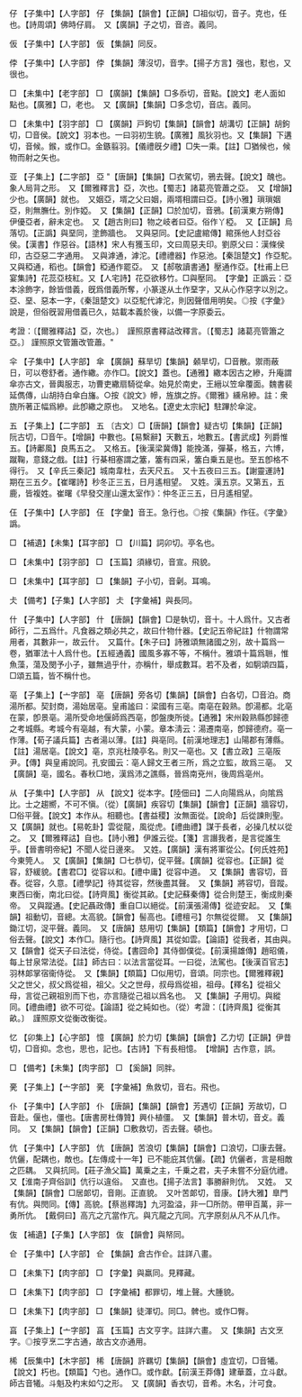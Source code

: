 <!-- { "loadSidebar": true } -->
仔	【子集中】【人字部】	仔	【集韻】【韻會】【正韻】□祖似切，音子。克也，任也。【詩周頌】佛時仔肩。　又【廣韻】子之切，音咨。義同。

仮	【子集中】【人字部】	仮	【集韻】同反。

侼	【子集中】【人字部】	侼	【集韻】薄沒切，音孛。【揚子方言】强也，懟也，又很也。

□	【未集中】【老字部】	□	【廣韻】【集韻】□多忝切，音點。【說文】老人面如點也。【廣雅】□，老也。　又【廣韻】【集韻】□多念切，音店。義同。

□	【未集中】【羽字部】	□	【廣韻】戸鉤切【集韻】【韻會】胡溝切【正韻】胡鉤切，□音侯。【說文】羽本也。一曰羽初生貌。【廣雅】風狄羽也。又【集韻】下遘切，音候。鍭，或作□。金鏃翦羽。【儀禮旣夕禮】□失一乘。【註】□猶候也，候物而射之矢也。

亚	【子集上】【二字部】	亞	"【唐韻】【集韻】□衣駕切，鴉去聲。【說文】醜也。象人局背之形。　又【爾雅釋言】亞，次也。【蜀志】諸葛亮管蕭之亞。　又【增韻】少也。【廣韻】就也。　又姻亞，壻之父曰姻，兩壻相謂曰亞。【詩小雅】瑣瑣姻亞，則無膴仕。別作婭。　又【集韻】【正韻】□於加切，音鴉。【前漢東方朔傳】伊優亞者，辭未定也。　又【趙古則曰】物之岐者曰亞。俗作丫椏。　又【正韻】烏落切。【正譌】與堊同，塗飾牆也。　又與惡同。【史記盧綰傳】綰孫他人封亞谷侯。【漢書】作惡谷。【語林】宋人有獲玉印，文曰周惡夫印。劉原父曰：漢條侯印，古亞惡二字通用。　又與滹通，滹沱。【禮禮器】作惡池。【秦詛楚文】作亞駝。　又與稏通，稻也。【韻會】稏通作罷亞。　又【郝敬讀書通】壓通作亞。【杜甫上巳宴集詩】花蕊亞枝紅。又【人宅詩】花亞欲移竹。□與壓同。　【字彙】正譌云：亞本涂飾字，餘皆借義，旣爲借義所奪，小篆遂从土作堊字，又从心作惡字以別之。亞、堊、惡本一字，《秦詛楚文》以亞駝代滹沱，則因聲借用明矣。◎按《字彙》說是，但俗旣習用借義已久，姑載本義於後，以備一字原委云。

考證：〔【爾雅釋詁】亞，次也。〕　謹照原書釋詁改釋言。〔【蜀志】諸葛亮管簫之亞。〕 謹照原文管簫改管蕭。"

伞	【子集中】【人字部】	傘	【廣韻】蘇旱切【集韻】顙旱切，□音散。禦雨蔽日，可以卷舒者。通作繖。亦作□。【說文】蓋也。【通雅】繖本因古之縿，升庵謂傘亦古文，晉輿服志，功曹吏繖扇騎從傘。始見於南史，王縉以笠傘覆面。魏書裴延儁傳，山胡持白傘白旛。○按《說文》幓，旌旗之斿。《爾雅》纁帛縿。註：衆旒所著正幅爲縿。此卽繖之原也。　又地名。【遼史太宗紀】駐蹕於傘淀。

五	【子集上】【二字部】	五	〔古文〕□【唐韻】【韻會】疑古切【集韻】【正韻】阮古切，□音午。【增韻】中數也。【易繫辭】天數五，地數五。【書武成】列爵惟五。【詩鄘風】良馬五之。　又格五。【後漢梁冀傳】能挽滿，彈棊，格五，六博，蹴鞠，意錢之戲。【註】行棊相塞謂之簺，簺有四采，簺白乗五是也。至五卽格不得行。　又【辛氏三秦記】城南韋杜，去天尺五。　又十五夜曰三五。【謝靈運詩】期在三五夕。【崔曙詩】秒冬正三五，日月遙相望。　又姓。漢五京。又第五，五鹿，皆複姓。崔曙《早發交崖山還太室作》：仲冬正三五，日月遙相望。

仼	【子集中】【人字部】	仼	【字彙】音王。急行也。◎按《集韻》作彺。《字彙》譌。

□	【補遺】【未集】【耳字部】	□	【川篇】詞卯切。亭名也。

□	【未集中】【羽字部】	□	【玉篇】須緣切，音宣。飛貌。

□	【未集中】【耳字部】	□	【集韻】子小切，音劋。耳鳴。

仧	【備考】【子集】【人字部】	仧	【字彙補】與長同。

什	【子集中】【人字部】	什	【唐韻】【韻會】□是執切，音十。十人爲什。又古者師行，二五爲什。凡食器之類必共之，故曰什物什器。【史記五帝紀註】什物謂常用者，其數非一，故云什。　又篇什。【朱子曰】詩雅頌無諸國之別，故十篇爲一卷，猶軍法十人爲什也。【五經通義】國風多寡不等，不稱什。雅頌十篇爲聮，惟魚藻，蕩及閔予小子，雖無過乎什，亦稱什，舉成數耳。若不及者，如駉頌四篇，□頌五篇，皆不稱什也。

亳	【子集上】【亠字部】	亳	【唐韻】旁各切【集韻】【韻會】白各切，□音泊。商湯所都。契封商，湯始居亳。皇甫謐曰：梁國有三亳。南亳在穀熟。卽湯都。北亳在蒙，卽景亳。湯所受命地偃師爲西亳，卽盤庚所徙。【通雅】宋州穀熟縣卽歸德之考城縣。考城今有亳越，有大蒙，小蒙。章本淸云：湯遷南亳，卽歸德府。亳一作薄。【荀子議兵篇】古者湯以薄。【註】與亳同。【前漢地理志】山陽郡有薄縣。【註】湯居亳。【說文】亳，京兆杜陵亭名。則又一亳也。又【書立政】三亳阪尹。【傳】與皇甫說同。孔安國云：亳人歸文王者三所，爲之立監，故爲三亳。　又【廣韻】亳，國名。春秋□地，漢爲沛之譙縣，晉爲南兗州，後周爲亳州。

从	【子集中】【人字部】	从	【說文】從本字。【陸佃曰】二人向陽爲从，向隂爲比。士之趨嚮，不可不愼。（從）【廣韻】疾容切【集韻】【韻會】【正韻】牆容切，□俗平聲。【說文】本作从。相聽也。【書益稷】汝無面從。【說命】后從諫則聖。　又【廣韻】就也。【易乾卦】雲從龍，風從虎。【禮曲禮】謀于長者，必操几杖以從之。　又【爾雅釋詁】自也。【詩小雅】伊誰云從。【箋】言譖我者，是言從誰生乎。【晉書明帝紀】不聞人從日邊來。　又姓。【廣韻】漢有將軍從公。【何氏姓苑】今東筦人。　又【廣韻】【集韻】□七恭切，促平聲。【廣韻】從容也。【正韻】從容，舒緩貌。【書君□】從容以和。【禮中庸】從容中道。　又【集韻】書容切，音舂。從容，久意。【禮學記】待其從容，然後盡其聲。　又【集韻】將容切，音蹤。東西曰衡，南北曰從。【詩齊風】衡從其畝。【史記蘇秦傳】從合則楚王，衡成則秦帝。　又與蹤通。【史記聶政傳】重自□以絕從。【前漢張湯傳】從迹安起。　又【集韻】祖動切，音總。太高貌。【韻會】髻高也。【禮檀弓】尔無從從爾。　又【集韻】鋤江切，浞平聲。義同。　又【唐韻】慈用切【集韻】【類篇】【韻會】才用切，□俗去聲。【說文】本作□。隨行也。【詩齊風】其從如雲。【論語】從我者，其由與。　又【韻會】從天子曰法從，侍從。【書囧命】其侍御僕從。【前漢揚雄傳】趙昭儀，每上甘泉常法從。【註】師古曰：以法言當從耳。一曰從，法駕也。【後漢百官志】羽林郞掌宿衞侍從。　又【集韻】【類篇】□似用切，音頌。同宗也。【爾雅釋親】父之世父，叔父爲從祖，祖父。父之世母，叔母爲從祖，祖母。【釋名】從祖父母，言從己親祖別而下也，亦言隨從己祖以爲名也。　又【集韻】子用切。與縱同。【禮曲禮】欲不可從。【論語】從之純如也。（從）考證：〔【詩齊風】從衡其畝。〕　謹照原文從衡改衡從。 

忆	【卯集上】【心字部】	憶	【廣韻】於力切【集韻】【韻會】乙力切【正韻】伊昔切，□音抑。念也，思也，記也。【古詩】下有長相憶。　【增韻】古作意，誤。

□	【備考】【未集】【肉字部】	□	【奚韻】同胖。

亴	【子集上】【亠字部】	亴	【字彙補】魚救切，音右。飛也。

仆	【子集中】【人字部】	仆	【唐韻】【集韻】【韻會】芳遇切【正韻】芳故切，□音赴。偃也，僵也。【唐書房杜傳贊】興仆植僵。　又【集韻】普木切，音攴。義同。　又【集韻】【韻會】【正韻】□敷救切，否去聲。頓也。

伉	【子集中】【人字部】	伉	【唐韻】苦浪切【集韻】【韻會】口浪切，□康去聲。伉儷，配耦也，敵也。【左傳成十一年】已不能庇其伉儷。【疏】伉儷者，言是相敵之匹耦。　又與抗同。【莊子漁父篇】萬乗之主，千乗之君，夫子未嘗不分庭伉禮。　又【淮南子齊俗訓】伉行以違俗。　又直也。【揚子法言】事勝辭則伉。　又姓。　又【集韻】【韻會】□居郞切，音剛。正直貌。　又叶苦郞切，音康。【詩大雅】臯門有伉。與閌同。【傳】高貌。【蔡邕釋誨】九河盈溢，非一□所防。帶甲百萬，非一勇所伉。　【戴侗曰】高亢之亢當作亢。與亢龍之亢同。亢字原刻从凡不从几作。

伖	【補遺】【子集】【人字部】	伖	【韻會】與帑同。

仺	【子集中】【人字部】	仺	【集韻】倉古作仺。註詳八畫。

□	【未集下】【肉字部】	□	【字彙】與羸同。見釋藏。

□	【未集下】【肉字部】	□	【字彙補】都罪切，堆上聲。大腫貌。

□	【未集下】【肉字部】	□	【集韻】徒渾切。同□。髀也。或作□臀。

亯	【子集上】【亠字部】	亯	【玉篇】古文亨字。註詳六畫。　又【集韻】古文烹字。◎按亨烹二字古通，故古文亦通用。

桸	【辰集中】【木字部】	桸	【唐韻】許羈切【集韻】【韻會】虛宜切，□音犧。【說文】朽也。【類篇】勺也。通作□。或作獻。【前漢王莽傳】建華蓋，立斗獻。師古音犧。斗魁及杓末如勺之形。　又【廣韻】香衣切，音希。木名，汁可食。

